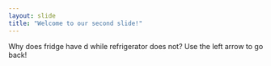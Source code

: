 ```yaml
---
layout: slide
title: "Welcome to our second slide!"
---
```

Why does fridge have d while refrigerator does not?
Use the left arrow to go back!
